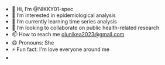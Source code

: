 - 👋 Hi, I’m @NIKKY01-spec
- 👀 I’m interested in epidemiological analysis
- 🌱 I’m currently learning time series analysis
- 💞️ I’m looking to collaborate on public health-related research
- 📫 How to reach me olunikea2023@gmail.com
- 😄 Pronouns: She
- ⚡ Fun fact: I'm love everyone around me
- 

<!---
NIKKY01-spec/NIKKY01-spec is a ✨ special ✨ repository because its `README.md` (this file) appears on your GitHub profile.
You can click the Preview link to take a look at your changes.
--->
